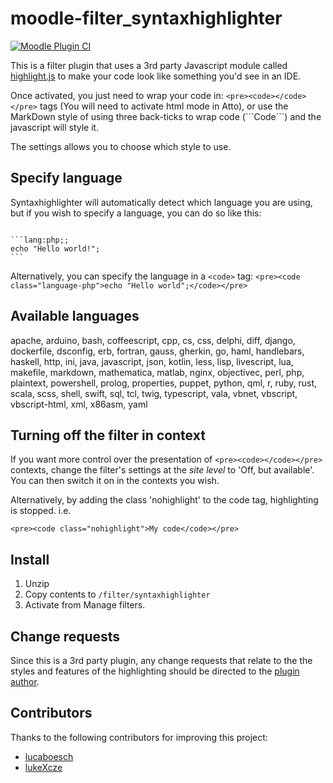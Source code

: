 moodle-filter_syntaxhighlighter
===============================

[![Moodle Plugin CI](https://github.com/sharpchi/moodle-filter_syntaxhighlighter/workflows/Moodle%20Plugin%20CI/badge.svg?branch=master)](https://github.com/sharpchi/moodle-filter_syntaxhighlighter/actions?query=workflow%3A%22Moodle+Plugin+CI%22+branch%3Amaster)

This is a filter plugin that uses a 3rd party Javascript module called [highlight.js](https://highlightjs.org/) to make your code look like something you'd see in an IDE.

Once activated, you just need to wrap your code in: `<pre><code></code></pre>` tags (You will need to activate html mode in Atto), or use the MarkDown style of using three back-ticks to wrap code (\`\`\`Code\`\`\`) and the javascript will style it.

The settings allows you to choose which style to use.

## Specify language

Syntaxhighlighter will automatically detect which language you are using, but if you wish to specify a language, you can do so like this:
<pre><code>
```lang:php;;
echo "Hello world!";
```
</code></pre>

Alternatively, you can specify the language in a `<code>` tag: `<pre><code class="language-php">echo "Hello world";</code></pre>`

## Available languages

apache, arduino, bash, coffeescript, cpp, cs, css, delphi, diff, django, dockerfile, dsconfig, erb, fortran, gauss, gherkin, go, haml, handlebars, haskell, http, ini, java, javascript, json, kotlin, less, lisp, livescript, lua, makefile, markdown, mathematica, matlab, nginx, objectivec, perl, php, plaintext, powershell, prolog, properties, puppet, python, qml, r, ruby, rust, scala, scss, shell, swift, sql, tcl, twig, typescript, vala, vbnet, vbscript, vbscript-html, xml, x86asm, yaml

## Turning off the filter in context

If you want more control over the presentation of `<pre><code></code></pre>` contexts, change the filter's settings at the *site level* to 'Off, but available'. You can then switch it on in the contexts you wish.

Alternatively, by adding the class 'nohighlight' to the code tag, highlighting is stopped. i.e.

`<pre><code class="nohighlight">My code</code></pre>`

## Install

1.  Unzip
2.  Copy contents to `/filter/syntaxhighlighter`
3.  Activate from Manage filters.

## Change requests

Since this is a 3rd party plugin, any change requests that relate to the the styles and features of the highlighting should be directed to the [plugin author](https://github.com/isagalaev/highlight.js/issues).

## Contributors

Thanks to the following contributors for improving this project:

- [lucaboesch](https://github.com/lucaboesch)
- [lukeXcze](https://github.com/lukeXcze)